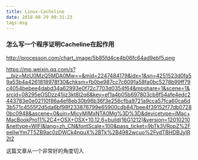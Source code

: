 ```yaml
---
title: Linux-Cacheline
date: 2018-08-29 09:31:23
tags:msg
---
```



### 怎么写一个程序证明Cacheline在起作用
http://processon.com/chart_image/5b85fd4ce4b06fc64ad9ebf5.png

https://mp.weixin.qq.com/s?__biz=MzU0MzQ5MDA0Mw==&mid=2247484179&idx=1&sn=4251523d0fa59a53b4a4261818978f30&chksm=fb0be987cc7c6091a58fa0bc5278b99ff79c4054bebee4dabd34a62993e0f72c7703d0354f64&mpshare=1&scene=1&srcid=08295eOSDzz41jjz3kt8l2q6&key=ef1a4b05b697803cb8f54afe4edc2443783e0e02110f86a4ef8eb30b96b36f3e256cfba9721a9cca57fca60ca6d3b571c4555f2d5da6bf98f233876799e65900cdb847bee4f39152f77db07280bc0948&ascene=0&uin=MjcyMjMxNTA0Mg%3D%3D&devicetype=iMac+MacBookPro11%2C4+OSX+OSX+10.12.6+build(16G1212)&version=12010210&nettype=WIFI&lang=zh_CN&fontScale=100&pass_ticket=9bTk3VRopZ%2FeeIIwYm7T5ZB9ac0zDWCk4nquX%2BTk%2B4982wcuo%2FydTBHDBJyIR2t2

这篇文章从一个非常好的角度切入

